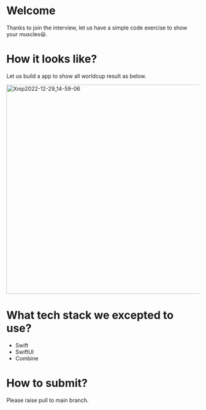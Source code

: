 # Welcome

Thanks to join the interview, let us have a simple code exercise to show your muscles😃.

# How it looks like?

Let us build a app to show all worldcup result as below.

<img width="545" alt="Xnip2022-12-29_14-59-06" src="https://user-images.githubusercontent.com/39213109/209915465-c04e5ead-fe0c-4496-89f4-bc6a1883c4ee.png">

# What tech stack we excepted to use? 

- Swift
- SwiftUI
- Combine

# How to submit?

Please raise pull to main branch.




